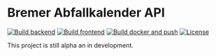 # Bremer Abfallkalender API

[![Build backend](https://github.com/digitalesbremen/abfallkalender_api/actions/workflows/backend.yml/badge.svg)](https://github.com/digitalesbremen/abfallkalender_api/actions/workflows/backend.yml)
[![Build frontend](https://github.com/digitalesbremen/abfallkalender_api/actions/workflows/frontend.yml/badge.svg)](https://github.com/digitalesbremen/abfallkalender_api/actions/workflows/frontend.yml)
[![Build docker and push](https://github.com/digitalesbremen/abfallkalender_api/actions/workflows/docker.yml/badge.svg)](https://github.com/digitalesbremen/abfallkalender_api/actions/workflows/docker.yml)
[![License](https://img.shields.io/badge/License-Apache_2.0-blue.svg)](https://opensource.org/licenses/Apache-2.0)

This project is still alpha an in development.